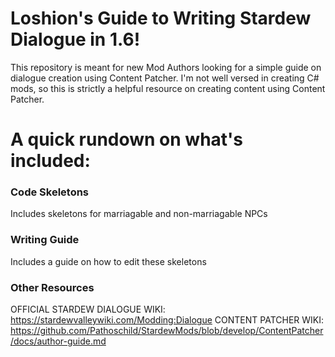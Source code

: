 # Loshion's Guide to Writing Stardew Dialogue in 1.6! 
This repository is meant for new Mod Authors looking for a simple guide on dialogue creation using Content Patcher. 
I'm not well versed in creating C# mods, so this is strictly a helpful resource on creating content using Content Patcher.

# A quick rundown on what's included: 
### Code Skeletons
Includes skeletons for marriagable and non-marriagable NPCs
### Writing Guide
Includes a guide on how to edit these skeletons
### Other Resources
OFFICIAL STARDEW DIALOGUE WIKI: https://stardewvalleywiki.com/Modding:Dialogue
CONTENT PATCHER WIKI: https://github.com/Pathoschild/StardewMods/blob/develop/ContentPatcher/docs/author-guide.md
